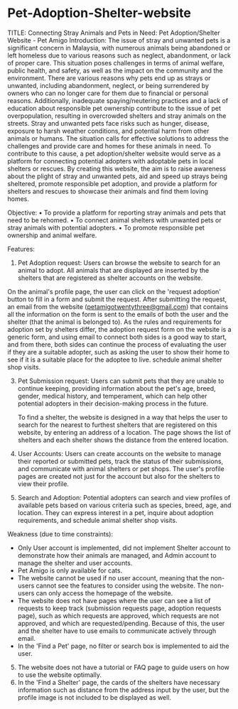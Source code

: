 # Pet-Adoption-Shelter-website


TITLE: Connecting Stray Animals and Pets in Need: Pet Adoption/Shelter Website - Pet Amigo
Introduction:
The issue of stray and unwanted pets is a significant concern in Malaysia, with numerous animals being abandoned or left homeless due to various reasons such as neglect, abandonment, or lack of proper care. This situation poses challenges in terms of animal welfare, public health, and safety, as well as the impact on the community and the environment.
There are various reasons why pets end up as strays or unwanted, including abandonment, neglect, or being surrendered by owners who can no longer care for them due to financial or personal reasons. Additionally, inadequate spaying/neutering practices and a lack of education about responsible pet ownership contribute to the issue of pet overpopulation, resulting in overcrowded shelters and stray animals on the streets. Stray and unwanted pets face risks such as hunger, disease, exposure to harsh weather conditions, and potential harm from other animals or humans. The situation calls for effective solutions to address the challenges and provide care and homes for these animals in need.
To contribute to this cause, a pet adoption/shelter website would serve as a platform for connecting potential adopters with adoptable pets in local shelters or rescues. By creating this website, the aim is to raise awareness about the plight of stray and unwanted pets, aid and speed up strays being sheltered, promote responsible pet adoption, and provide a platform for shelters and rescues to showcase their animals and find them loving homes.

Objective:
•	To provide a platform for reporting stray animals and pets that need to be rehomed. 
•	To connect animal shelters with unwanted pets or stray animals with potential adopters.
•	To promote responsible pet ownership and animal welfare.

Features:
1.	Pet Adoption request: Users can browse the website to search for an animal to adopt. All animals that are displayed are inserted by the shelters that are registered as shelter accounts on the website.

   On the animal's profile page, the user can click on the 'request adoption' button to fill in a form and submit the request. After submitting the request, an email from the website (petamigotwentythree@gmail.com) that contains all the information on the form is sent to the emails of  both the user and the shelter (that the animal is belonged to). As the rules and requirements for adoption set by shelters differ, the adoption request form on the website is a generic form, and using email to connect both sides is a good way to start, and from there, both sides can continue the process of evaluating the user if they are a suitable adopter, such as asking the user to show their home to see if it is a suitable place for the adoptee to live.  schedule animal shelter shop visits.
   
3.	Pet Submission request: Users can submit pets that they are unable to continue keeping, providing information about the pet's age, breed, gender, medical history, and temperament, which can help other potential adopters in their decision-making process in the future.

    To find a shelter, the website is designed in a way that helps the user to search for the nearest to furthest shelters that are registered on this website, by entering an address of a location. The page shows the list of shelters and each shelter shows the distance from the entered location.

6.	User Accounts: Users can create accounts on the website to manage their reported or submitted pets, track the status of their submissions, and communicate with animal shelters or pet shops.
   The user's profile pages are created not just for the account but also for the shelters to view their profile.
8.	Search and Adoption: Potential adopters can search and view profiles of available pets based on various criteria such as species, breed, age, and location. They can express interest in a pet, inquire about adoption requirements, and schedule animal shelter shop visits.



Weakness (due to time constraints):
- Only User account is implemented, did not implement Shelter account to demonstrate how their animals are managed, and Admin account to manage the shelter and user accounts.
- Pet Amigo is only available for cats.
- The website cannot be used if no user account, meaning that the non-users cannot see the features to consider using the website. The non-users can only access the homepage of the website.
- The website does not have pages where the user can see a list of requests to keep track (submission requests page, adoption requests page), such as which requests are approved, which requests are not approved, and which are requested/pending. Because of this, the user and the shelter have to use emails to communicate actively through email.
- In the 'Find a Pet' page, no filter or search box is implemented to aid the user.
5. The website does not have a tutorial or FAQ page to guide users on how to use the website optimally.
6. In the 'Find a Shelter' page, the cards of the shelters have necessary information such as distance from the address input by the user, but the profile image is not included to be displayed as well.

